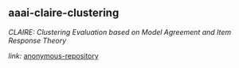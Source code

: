 ## aaai-claire-clustering

*CLAIRE: Clustering Evaluation based on Model Agreement and Item Response Theory*


*link:* <a href=https://anonymous.4open.science/r/aaai-claire-clustering-6113/README.md>anonymous-repository</a>

<!--
## Poetry installation

Run:

```bash
curl -sSL https://install.python-poetry.org | python3 -
```

```bash
pip install poetry

```

## Git clone

Clone this repository:

```bash
git clone https://github.com/{PROPERTY_PROFILE}/aaai-claire-clustering.git
```

next:

```bash
cd aaai-claire-clustering/
```

## Install project dependencies

Run the code bellow for install all dependecies of the project.

```bash
poetry install
```

## Run the pipeline

```bash
poetry run python3 pipeline/run.py
```
-->
